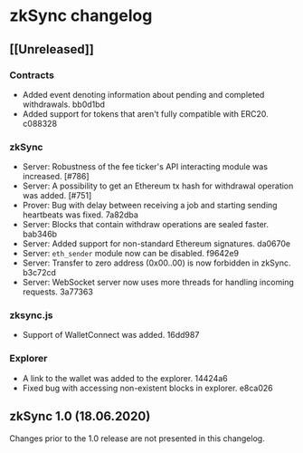 # zkSync changelog

## [[Unreleased]]

### Contracts

- Added event denoting information about pending and completed withdrawals. bb0d1bd
- Added support for tokens that aren't fully compatible with ERC20. c088328

### zkSync

- Server: Robustness of the fee ticker's API interacting module was increased. [#786]
- Server: A possibility to get an Ethereum tx hash for withdrawal operation was added. [#751]
- Prover: Bug with delay between receiving a job and starting sending heartbeats was fixed. 7a82dba
- Server: Blocks that contain withdraw operations are sealed faster. bab346b
- Server: Added support for non-standard Ethereum signatures. da0670e
- Server: `eth_sender` module now can be disabled. f9642e9
- Server: Transfer to zero address (0x00..00) is now forbidden in zkSync. b3c72cd
- Server: WebSocket server now uses more threads for handling incoming requests. 3a77363

### zksync.js

- Support of WalletConnect was added. 16dd987

### Explorer

- A link to the wallet was added to the explorer. 14424a6
- Fixed bug with accessing non-existent blocks in explorer. e8ca026

## zkSync 1.0 (18.06.2020)

Changes prior to the 1.0 release are not presented in this changelog.
